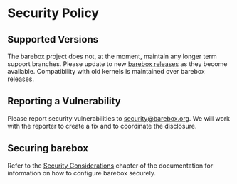 # Security Policy

## Supported Versions

The barebox project does not, at the moment, maintain any longer term
support branches.
Please update to new [barebox releases](https://github.com/barebox/barebox/releases)
as they become available.
Compatibility with old kernels is maintained over barebox releases.

## Reporting a Vulnerability

Please report security vulnerabilities to security@barebox.org.
We will work with the reporter to create a fix and to coordinate the disclosure.

## Securing barebox

Refer to the [Security Considerations](https://www.barebox.org/doc/latest/user/security.html)
chapter of the documentation for information on how to configure barebox securely.
